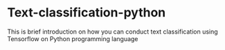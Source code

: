 # Text-classification-python
This is brief introduction on how you can conduct text classification using Tensorflow on Python programming language
